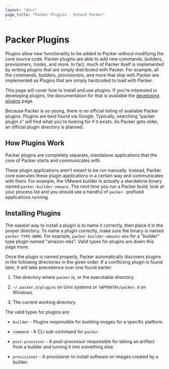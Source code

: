 ```yaml
---
layout: "docs"
page_title: "Packer Plugins - Extend Packer"
---
```


# Packer Plugins

Plugins allow new functionality to be added to Packer without
modifying the core source code. Packer plugins are able to add new
commands, builders, provisioners, hooks, and more. In fact, much of Packer
itself is implemented by writing plugins that are simply distributed with
Packer. For example, all the commands, builders, provisioners, and more
that ship with Packer are implemented as Plugins that are simply hardcoded
to load with Packer.

This page will cover how to install and use plugins. If you're interested
in developing plugins, the documentation for that is available the
[developing plugins](/docs/extend/developing-plugins.html) page.

Because Packer is so young, there is no official listing of available
Packer plugins. Plugins are best found via Google. Typically, searching
"packer plugin _x_" will find what you're looking for if it exists. As
Packer gets older, an official plugin directory is planned.

## How Plugins Work

Packer plugins are completely separate, standalone applications that the
core of Packer starts and communicates with.

These plugin applications aren't meant to be run manually. Instead, Packer core executes
these plugin applications in a certain way and communicates with them.
For example, the VMware builder is actually a standalone binary named
`packer-builder-vmware`. The next time you run a Packer build, look at
your process list and you should see a handful of `packer-` prefixed
applications running.

## Installing Plugins

The easiest way to install a plugin is to name it correctly, then place
it in the proper directory. To name a plugin correctly, make sure the
binary is named `packer-TYPE-NAME`. For example, `packer-builder-amazon-ebs`
for a "builder" type plugin named "amazon-ebs". Valid types for plugins
are down this page more.

Once the plugin is named properly, Packer automatically discovers plugins
in the following directories in the given order. If a conflicting plugin is
found later, it will take precedence over one found earlier.

1. The directory where `packer` is, or the executable directory.

2. `~/.packer.d/plugins` on Unix systems or `%APPDATA%/packer.d` on
     Windows.

3. The current working directory.

The valid types for plugins are:

* `builder` - Plugins responsible for building images for a specific platform.

* `command` - A CLI sub-command for `packer`.

* `post-processor` - A post-processor responsible for taking an artifact
    from a builder and turning it into something else.

* `provisioner` - A provisioner to install software on images created by
    a builder.
